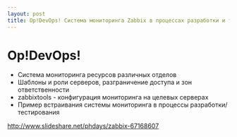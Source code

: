 ```yaml
---
layout: post
title: Op!DevOps! Система мониторинга Zabbix в процессах разработки и тестирования
---
```

# Op!DevOps!
- Система мониторинга ресурсов различных отделов
- Шаблоны и роли серверов, разграничение доступа и зон ответственности
- zabbixtools - конфигурация мониторинга на целевых серверах
- Пример встраивания системы мониторинга в процессы разработки/тестирования


http://www.slideshare.net/phdays/zabbix-67168607
